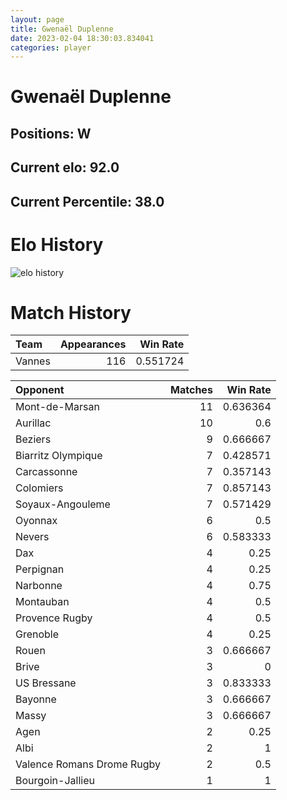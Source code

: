 ```yaml
---  
layout: page  
title: Gwenaël Duplenne  
date: 2023-02-04 18:30:03.834041  
categories: player  
---
```

# Gwenaël Duplenne

## Positions: W

## Current elo: 92.0

## Current Percentile: 38.0

# Elo History


![elo history](history_GwenaëlDuplenne.png)
# Match History


| Team   |   Appearances |   Win Rate |
|:-------|--------------:|-----------:|
| Vannes |           116 |   0.551724 |

| Opponent                   |   Matches |   Win Rate |
|:---------------------------|----------:|-----------:|
| Mont-de-Marsan             |        11 |   0.636364 |
| Aurillac                   |        10 |   0.6      |
| Beziers                    |         9 |   0.666667 |
| Biarritz Olympique         |         7 |   0.428571 |
| Carcassonne                |         7 |   0.357143 |
| Colomiers                  |         7 |   0.857143 |
| Soyaux-Angouleme           |         7 |   0.571429 |
| Oyonnax                    |         6 |   0.5      |
| Nevers                     |         6 |   0.583333 |
| Dax                        |         4 |   0.25     |
| Perpignan                  |         4 |   0.25     |
| Narbonne                   |         4 |   0.75     |
| Montauban                  |         4 |   0.5      |
| Provence Rugby             |         4 |   0.5      |
| Grenoble                   |         4 |   0.25     |
| Rouen                      |         3 |   0.666667 |
| Brive                      |         3 |   0        |
| US Bressane                |         3 |   0.833333 |
| Bayonne                    |         3 |   0.666667 |
| Massy                      |         3 |   0.666667 |
| Agen                       |         2 |   0.25     |
| Albi                       |         2 |   1        |
| Valence Romans Drome Rugby |         2 |   0.5      |
| Bourgoin-Jallieu           |         1 |   1        |